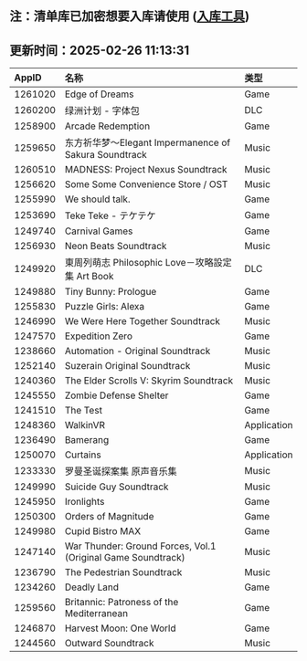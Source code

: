 ## 注：清单库已加密想要入库请使用 ([入库工具](https://github.com/BlankTMing/ManifestAutoUpdate/releases))

## 更新时间：2025-02-26 11:13:31
| AppID | 名称 | 类型  |
| :-------------------- | :----------------------------- | :----------- |
| 1261020 | Edge of Dreams| Game |
| 1260200 | 绿洲计划 - 字体包| DLC |
| 1258900 | Arcade Redemption| Game |
| 1259650 | 东方祈华梦～Elegant Impermanence of Sakura Soundtrack| Music |
| 1260510 | MADNESS: Project Nexus Soundtrack| Music |
| 1256620 | Some Some Convenience Store / OST| Music |
| 1255990 | We should talk.| Game |
| 1253690 | Teke Teke - テケテケ| Game |
| 1249740 | Carnival Games| Game |
| 1256930 | Neon Beats Soundtrack| Music |
| 1249920 | 東周列萌志 Philosophic Love－攻略設定集 Art Book| DLC |
| 1249880 | Tiny Bunny: Prologue| Game |
| 1255830 | Puzzle Girls: Alexa| Game |
| 1246990 | We Were Here Together Soundtrack| Music |
| 1247570 | Expedition Zero| Game |
| 1238660 | Automation - Original Soundtrack| Music |
| 1252140 | Suzerain Original Soundtrack| Music |
| 1240360 | The Elder Scrolls V: Skyrim Soundtrack| Music |
| 1245550 | Zombie Defense Shelter| Game |
| 1241510 | The Test| Game |
| 1248360 | WalkinVR| Application |
| 1236490 | Bamerang| Game |
| 1250070 | Curtains| Application |
| 1233330 | 罗曼圣诞探案集  原声音乐集| Music |
| 1249990 | Suicide Guy Soundtrack| Music |
| 1245950 | Ironlights| Game |
| 1250300 | Orders of Magnitude| Game |
| 1249980 | Cupid Bistro MAX| Game |
| 1247140 | War Thunder: Ground Forces, Vol.1 (Original Game Soundtrack)| Music |
| 1236790 | The Pedestrian Soundtrack| Music |
| 1234260 | Deadly Land| Game |
| 1259560 | Britannic: Patroness of the Mediterranean| Game |
| 1246870 | Harvest Moon: One World| Game |
| 1244560 | Outward Soundtrack| Music |
